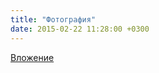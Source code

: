 ```yaml
---
title: "Фотография"
date: 2015-02-22 11:28:00 +0300
---
```



[Вложение](/assets/vk_photos/4/-MVG1OmIEQc.jpg)
